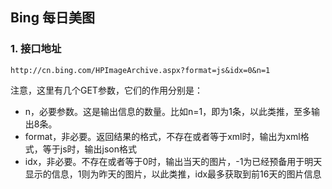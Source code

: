 ## Bing 每日美图



### 1. 接口地址

```
http://cn.bing.com/HPImageArchive.aspx?format=js&idx=0&n=1
```



注意，这里有几个GET参数，它们的作用分别是：

- n，必要参数。这是输出信息的数量。比如n=1，即为1条，以此类推，至多输出8条。
- format，非必要。返回结果的格式，不存在或者等于xml时，输出为xml格式，等于js时，输出json格式
- idx，非必要。不存在或者等于0时，输出当天的图片，-1为已经预备用于明天显示的信息，1则为昨天的图片，以此类推，idx最多获取到前16天的图片信息

